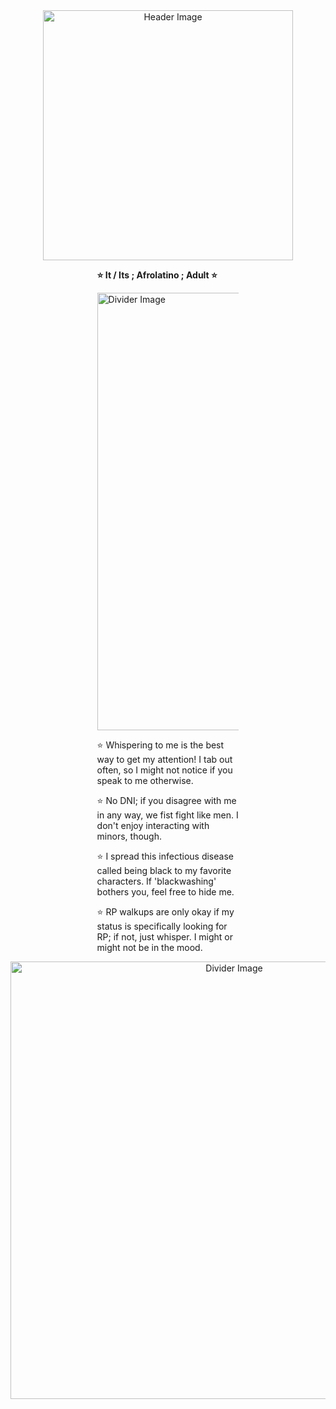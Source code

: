 <div align="center">
  <img src="https://github.com/Iabyrinth/Iabyrinth/assets/162846296/2c0ffdec-f1aa-43b9-981a-9c29efcb7a15" alt="Header Image" width="400" height="400" />
</div>

<div align="center">
  <div style="display: inline-block; width: 45%; text-align: left;">
    <p><strong>⭐ It / Its ; Afrolatino ; Adult ⭐</strong></p>
    <img src="https://64.media.tumblr.com/fd0289ca7156b7d8f39c10df943f4f99/f726d737f3264f84-95/s1280x1920/bad8a0431abbedd47abe89654fe804fa542d7ad3.gifv" alt="Divider Image" width="700" />
    <p>⭐ Whispering to me is the best way to get my attention! I tab out often, so I might not notice if you speak to me otherwise.</p>
    <p>⭐ No DNI; if you disagree with me in any way, we fist fight like men. I don't enjoy interacting with minors, though.</p>
    <p>⭐ I spread this infectious disease called being black to my favorite characters. If 'blackwashing' bothers you, feel free to hide me.</p>
    <p>⭐ RP walkups are only okay if my status is specifically looking for RP; if not, just whisper. I might or might not be in the mood.</p>
  </div>
</div>

<div align="center">
  <img src="https://github.com/Iabyrinth/Iabyrinth/assets/162846296/259f526d-79de-43f8-a1d6-86d709457c0c" alt="Divider Image" width="700" />
</div>
